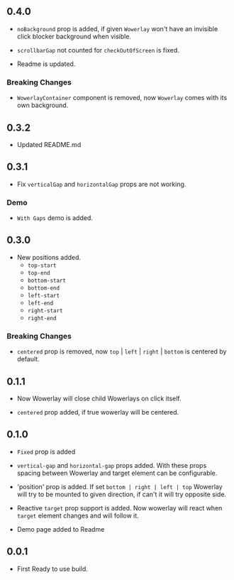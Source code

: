 ## 0.4.0

- `noBackground` prop is added, if given `Wowerlay` won't have an invisible click blocker background when visible.

- `scrollbarGap` not counted for `checkOutOfScreen` is fixed.

- Readme is updated.

### Breaking Changes

- `WowerlayContainer` component is removed, now `Wowerlay` comes with its own background.

## 0.3.2

- Updated README.md

## 0.3.1

- Fix `verticalGap` and `horizontalGap` props are not working.

### Demo

- `With Gaps` demo is added.

## 0.3.0

- New positions added.
  - `top-start`
  - `top-end`
  - `bottom-start`
  - `bottom-end`
  - `left-start`
  - `left-end`
  - `right-start`
  - `right-end`

### Breaking Changes

- `centered` prop is removed, now `top` | `left` | `right` | `bottom` is centered by default.

## 0.1.1

- Now Wowerlay will close child Wowerlays on click itself.

- `centered` prop added, if true wowerlay will be centered.

## 0.1.0

- `Fixed` prop is added

- `vertical-gap` and `horizontal-gap` props added. With these props spacing between Wowerlay and target element can be configurable.

- 'position' prop is added. If set `bottom | right | left | top` Wowerlay will try to be mounted to given direction, if can't it will try opposite side.

- Reactive `target` prop support is added. Now wowerlay will react when `target` element changes and will follow it.

- Demo page added to Readme

## 0.0.1

- First Ready to use build.
